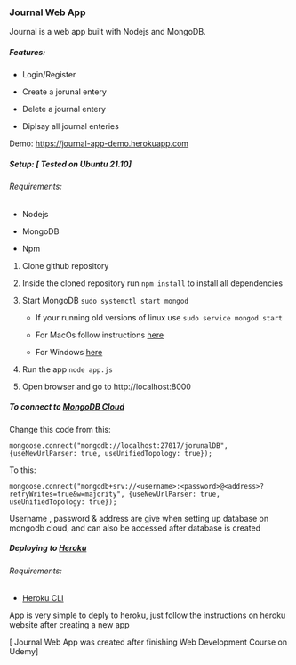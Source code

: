 ### Journal Web App

Journal is a web app built with Nodejs and MongoDB.

##### Features:

- Login/Register

- Create a jorunal entery

- Delete a journal entery

- Diplsay all journal enteries

Demo: https://journal-app-demo.herokuapp.com



##### Setup: [ Tested on Ubuntu 21.10]

###### Requirements:

- Nodejs

- MongoDB

- Npm



1.  Clone github repository

2. Inside the cloned repository run ``npm install``  to install all dependencies

3. Start MongoDB `sudo systemctl start mongod`
   
   - If your running old versions of linux use `sudo service mongod start`
   
   - For MacOs follow instructions [here](https://docs.mongodb.com/manual/tutorial/install-mongodb-on-os-x/#std-label-run-with-homebrew)
   
   - For Windows [here](https://docs.mongodb.com/manual/tutorial/install-mongodb-on-windows/#run-mongodb-community-edition-as-a-windows-service)

4. Run the app `node app.js`

5. Open browser and go to http://localhost:8000



##### To connect to [MongoDB Cloud ](https://cloud.mongodb.com)

Change this code from this:

`mongoose.connect("mongodb://localhost:27017/jorunalDB", {useNewUrlParser: true, useUnifiedTopology: true});`

To this:

`mongoose.connect("mongodb+srv://<username>:<password>@<address>?retryWrites=true&w=majority", {useNewUrlParser: true, useUnifiedTopology: true});`

Username , password & address are give when setting up database on mongodb cloud, and can also be accessed after database is created

##### Deploying to [Heroku](https://www.heroku.com/)

###### Requirements:

- [Heroku CLI](https://devcenter.heroku.com/articles/heroku-cli)

App is very simple to deply to heroku, just follow the instructions on heroku website after creating a new app



[ Journal Web App was created after finishing Web Development Course on Udemy]


